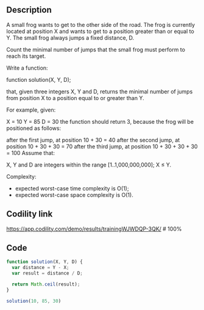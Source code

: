 ## Description
A small frog wants to get to the other side of the road. The frog is currently located at position X and wants to get to a position greater than or equal to Y. The small frog always jumps a fixed distance, D.

Count the minimal number of jumps that the small frog must perform to reach its target.

Write a function:

function solution(X, Y, D);

that, given three integers X, Y and D, returns the minimal number of jumps from position X to a position equal to or greater than Y.

For example, given:

  X = 10
  Y = 85
  D = 30
the function should return 3, because the frog will be positioned as follows:

after the first jump, at position 10 + 30 = 40
after the second jump, at position 10 + 30 + 30 = 70
after the third jump, at position 10 + 30 + 30 + 30 = 100
Assume that:

X, Y and D are integers within the range [1..1,000,000,000];
X ≤ Y.

Complexity:
- expected worst-case time complexity is O(1);
- expected worst-case space complexity is O(1).

## Codility link
https://app.codility.com/demo/results/trainingWJWDQP-3QK/ # 100%

## Code
```javascript
function solution(X, Y, D) {
  var distance = Y - X;
  var result = distance / D;

  return Math.ceil(result);
}

solution(10, 85, 30)
```
